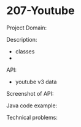 # 207-Youtube


Project Domain:

Description:
- classes
- 

API:
- youtube v3 data

Screenshot of API:

Java code example:

Technical problems:
